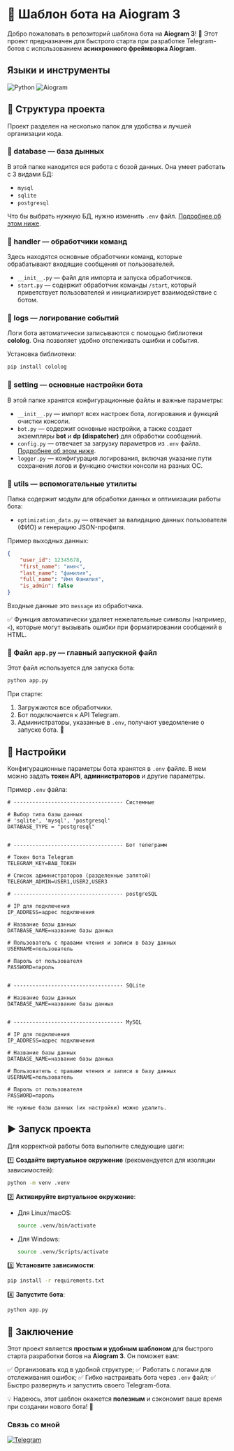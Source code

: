# 🚀 Шаблон бота на Aiogram 3

Добро пожаловать в репозиторий шаблона бота на **Aiogram 3**! 📌 Этот проект предназначен для быстрого старта при разработке Telegram-ботов с использованием **асинхронного фреймворка Aiogram**.

## Языки и инструменты
![Python](https://img.shields.io/badge/-Python-4B0082?style=for-the-badge&logo=python&logoColor=FFD700)
![Aiogram](https://img.shields.io/badge/-aiogram-4B0082?style=for-the-badge&logo=aiogram&logoColor=7CFC00)


## 🌳 Структура проекта

Проект разделен на несколько папок для удобства и лучшей организации кода.

### 📁 database — база дынных

В этой папке находится вся работа с бозой данных.
Она умеет работать с 3 видами БД:
- ``mysql``
- ``sqlite``
- ``postgresql``

Что бы выбрать нужную БД, нужно изменить `.env` файл. [Подробнее об этом ниже](#-настройки).

### 📁 handler — обработчики команд

Здесь находятся основные обработчики команд, которые обрабатывают входящие сообщения от пользователей.

- `__init__.py` — файл для импорта и запуска обработчиков.
- `start.py` — содержит обработчик команды `/start`, который приветствует пользователей и инициализирует взаимодействие с ботом.

### 📁 logs — логирование событий

Логи бота автоматически записываются с помощью библиотеки **cololog**. Она позволяет удобно отслеживать ошибки и события.

Установка библиотеки:

```bash
pip install cololog
```

### 📁 setting — основные настройки бота

В этой папке хранятся конфигурационные файлы и важные параметры:

- `__init__.py` — импорт всех настроек бота, логирования и функций очистки консоли.
- `bot.py` — содержит основные настройки, а также создает экземпляры **bot** и **dp (dispatcher)** для обработки сообщений.
- `config.py` — отвечает за загрузку параметров из `.env` файла. [Подробнее об этом ниже](#-настройки).
- `logger.py` — конфигурация логирования, включая указание пути сохранения логов и функцию очистки консоли на разных ОС.

### 📁 utils — вспомогательные утилиты

Папка содержит модули для обработки данных и оптимизации работы бота:

- `optimization_data.py` — отвечает за валидацию данных пользователя (ФИО) и генерацию JSON-профиля.

Пример выходных данных:

```json
{
    "user_id": 12345678,
    "first_name": "имя<",
    "last_name": "фамилия",
    "full_name": "Имя Фамилия",
    "is_admin": false
}
```

Входные данные это ``message`` из обработчика.

✅ Функция автоматически удаляет нежелательные символы (например, `<`), которые могут вызывать ошибки при форматировании сообщений в HTML.

### 📝 Файл `app.py` — главный запускной файл

Этот файл используется для запуска бота:

```bash
python app.py
```

При старте:

1. Загружаются все обработчики.
2. Бот подключается к API Telegram.
3. Администраторы, указанные в `.env`, получают уведомление о запуске бота. 📩

## 🔧 Настройки

Конфигурационные параметры бота хранятся в `.env` файле. В нем можно задать **токен API**, **администраторов** и другие параметры.

Пример `.env` файла:

```env
# ----------------------------------- Системные

# Выбор типа базы данных
# 'sqlite', 'mysql', 'postgresql'
DATABASE_TYPE = "postgresql"


# ----------------------------------- Бот телеграмм

# Токен бота Telegram
TELEGRAM_KEY=ВАШ_ТОКЕН

# Список администраторов (разделенные запятой)
TELEGRAM_ADMIN=USER1,USER2,USER3

# ----------------------------------- postgreSQL

# IP для подключения
IP_ADDRESS=адрес подключения

# Название базы данных
DATABASE_NAME=название базы данных

# Пользователь с правами чтения и записи в базу данных
USERNAME=пользователь

# Пароль от пользователя
PASSWORD=пароль


# ----------------------------------- SQLite

# Название базы данных
DATABASE_NAME=название базы данных


# ----------------------------------- MySQL

# IP для подключения
IP_ADDRESS=адрес подключения

# Название базы данных
DATABASE_NAME=название базы данных

# Пользователь с правами чтения и записи в базу данных
USERNAME=пользователь

# Пароль от пользователя
PASSWORD=пароль
```

``Не нужные базы данных (их настройки) можно удалить.``

## ▶️ Запуск проекта

Для корректной работы бота выполните следующие шаги:

1️⃣ **Создайте виртуальное окружение** (рекомендуется для изоляции зависимостей):

```bash
python -m venv .venv
```

2️⃣ **Активируйте виртуальное окружение**:

- Для Linux/macOS:
  ```bash
  source .venv/bin/activate
  ```
- Для Windows:
  ```bash
  source .venv/Scripts/activate
  ```

3️⃣ **Установите зависимости**:

```bash
pip install -r requirements.txt
```

4️⃣ **Запустите бота**:

```bash
python app.py
```

## 🎯 Заключение

Этот проект является **простым и удобным шаблоном** для быстрого старта разработки ботов на **Aiogram 3**. Он поможет вам:

✅ Организовать код в удобной структуре;
✅ Работать с логами для отслеживания ошибок;
✅ Гибко настраивать бота через `.env` файл;
✅ Быстро развернуть и запустить своего Telegram-бота.

💡 Надеюсь, этот шаблон окажется **полезным** и сэкономит ваше время при создании нового бота! 🚀

### Связь со мной
[![Telegram](https://img.shields.io/badge/-Telegram-4B0082?style=for-the-badge&logo=telegram)](https://t.me/danilka_pikaso)
